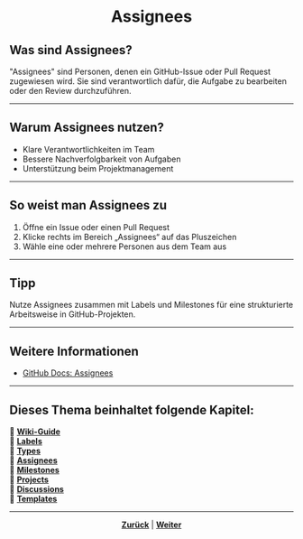 # <p align="center">Assignees</p>

## Was sind Assignees?

"Assignees" sind Personen, denen ein GitHub-Issue oder Pull Request zugewiesen wird. Sie sind verantwortlich dafür, die Aufgabe zu bearbeiten oder den Review durchzuführen.

---

## Warum Assignees nutzen?

- Klare Verantwortlichkeiten im Team
- Bessere Nachverfolgbarkeit von Aufgaben
- Unterstützung beim Projektmanagement

---

## So weist man Assignees zu

1. Öffne ein Issue oder einen Pull Request
2. Klicke rechts im Bereich „Assignees“ auf das Pluszeichen
3. Wähle eine oder mehrere Personen aus dem Team aus

---

## Tipp

Nutze Assignees zusammen mit Labels und Milestones für eine strukturierte Arbeitsweise in GitHub-Projekten.

---

## Weitere Informationen

- [GitHub Docs: Assignees](https://docs.github.com/de/issues/tracking-your-work-with-issues/using-issues/assigning-issues-and-pull-requests-to-other-github-users)

---

**Dieses Thema beinhaltet folgende Kapitel:**
---

🔹 [**Wiki-Guide**](/docs/04-tools/01-github/04-issues/01-wiki-guide/README.md) </br>
🔹 [**Labels**](/docs/04-tools/01-github/04-issues/02-labels/README.md) </br>
🔹 [**Types**](/docs/04-tools/01-github/04-issues/03-types/README.md) </br>
🔹 [**Assignees**](/docs/04-tools/01-github/04-issues/04-assignees/README.md) </br>
🔹 [**Milestones**](/docs/04-tools/01-github/04-issues/05-milestones/README.md) </br>
🔹 [**Projects**](/docs/04-tools/01-github/04-issues/06-projects/README.md) </br>
🔹 [**Discussions**](/docs/04-tools/01-github/04-issues/07-discussions/README.md) </br>
🔹 [**Templates**](/docs/04-tools/01-github/04-issues/08-templates/README.md) </br>

---


<p align="center">
<a href="/docs/04-tools/01-github/04-issues/03-types/README.md"><strong>Zurück</strong></a> | 
<a href="/docs/04-tools/01-github/04-issues/05-milestones/README.md"><strong>Weiter</strong></a>
</p>
